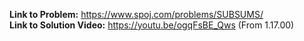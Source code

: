 **Link to Problem:** https://www.spoj.com/problems/SUBSUMS/  
**Link to Solution Video:** https://youtu.be/ogqFsBE_Qws (From 1.17.00)